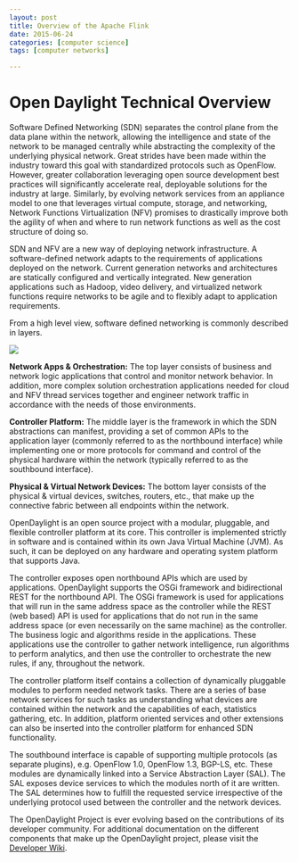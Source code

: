```yaml
---
layout: post
title: Overview of the Apache Flink 
date: 2015-06-24
categories: [computer science]
tags: [computer networks]

---
```


# Open Daylight Technical Overview

Software Defined Networking (SDN) separates the control plane from the
data plane within the network, allowing the intelligence and state of
the network to be managed centrally while abstracting the complexity of
the underlying physical network. Great strides have been made within the
industry toward this goal with standardized protocols such as OpenFlow.
However, greater collaboration leveraging open source development best
practices will significantly accelerate real, deployable solutions for
the industry at large. Similarly, by evolving network services from an
appliance model to one that leverages virtual compute, storage, and
networking, Network Functions Virtualization (NFV) promises to
drastically improve both the agility of when and where to run network
functions as well as the cost structure of doing so.

SDN and NFV are a new way of deploying network infrastructure. A
software-defined network adapts to the requirements of applications
deployed on the network. Current generation networks and architectures
are statically configured and vertically integrated. New generation
applications such as Hadoop, video delivery, and virtualized network
functions require networks to be agile and to flexibly adapt to
application requirements.

From a high level view, software defined networking is commonly
described in layers.

![](http://sungsoo.github.com/images/odp_diagram_helium.jpg)

**Network Apps & Orchestration:** The top layer consists of business and
network logic applications that control and monitor network behavior. In
addition, more complex solution orchestration applications needed for
cloud and NFV thread services together and engineer network traffic in
accordance with the needs of those environments.

**Controller Platform:** The middle layer is the framework in which the
SDN abstractions can manifest, providing a set of common APIs to the
application layer (commonly referred to as the northbound interface)
while implementing one or more protocols for command and control of the
physical hardware within the network (typically referred to as the
southbound interface).

**Physical & Virtual Network Devices:** The bottom layer consists of the
physical & virtual devices, switches, routers, etc., that make up the
connective fabric between all endpoints within the network.

OpenDaylight is an open source project with a modular, pluggable, and
flexible controller platform at its core. This controller is implemented
strictly in software and is contained within its own Java Virtual
Machine (JVM). As such, it can be deployed on any hardware and operating
system platform that supports Java.

The controller exposes open northbound APIs which are used by
applications. OpenDaylight supports the OSGi framework and bidirectional
REST for the northbound API. The OSGi framework is used for applications
that will run in the same address space as the controller while the REST
(web based) API is used for applications that do not run in the same
address space (or even necessarily on the same machine) as the
controller. The business logic and algorithms reside in the
applications. These applications use the controller to gather network
intelligence, run algorithms to perform analytics, and then use the
controller to orchestrate the new rules, if any, throughout the network.

The controller platform itself contains a collection of dynamically
pluggable modules to perform needed network tasks. There are a series of
base network services for such tasks as understanding what devices are
contained within the network and the capabilities of each, statistics
gathering, etc. In addition, platform oriented services and other
extensions can also be inserted into the controller platform for
enhanced SDN functionality.

The southbound interface is capable of supporting multiple protocols (as
separate plugins), e.g. OpenFlow 1.0, OpenFlow 1.3, BGP-LS, etc. These
modules are dynamically linked into a Service Abstraction Layer (SAL).
The SAL exposes device services to which the modules north of it are
written. The SAL determines how to fulfill the requested service
irrespective of the underlying protocol used between the controller and
the network devices.

The OpenDaylight Project is ever evolving based on the contributions of
its developer community. For additional documentation on the different
components that make up the OpenDaylight project, please visit the
[Developer Wiki](http://wiki.opendaylight.org).
